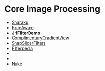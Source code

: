 # Core Image Processing

* [Sharaku](https://github.com/makomori/Sharaku)
* [FaceAware](https://github.com/BeauNouvelle/FaceAware)
* [**JHFilterDemo**](https://github.com/China131/JHFilterDemo)
* [ComplimentaryGradientView](https://github.com/gkye/ComplimentaryGradientView)
* [SnapSliderFilters](https://github.com/pauljeannot/SnapSliderFilters)
* [Filterpedia](https://github.com/FlexMonkey/Filterpedia)
* [](https://github.com/objcio/issue-21-core-image-explorer)
* [](https://github.com/contentful-labs/Concorde/)
* [Nuke](https://github.com/kean/Nuke)
